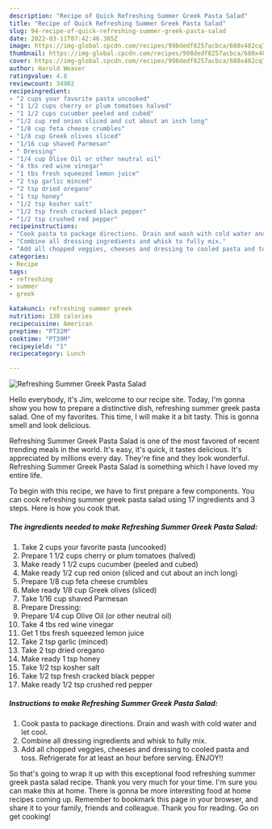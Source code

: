 ```yaml
---
description: "Recipe of Quick Refreshing Summer Greek Pasta Salad"
title: "Recipe of Quick Refreshing Summer Greek Pasta Salad"
slug: 94-recipe-of-quick-refreshing-summer-greek-pasta-salad
date: 2022-03-11T07:42:46.385Z
image: https://img-global.cpcdn.com/recipes/998dedf8257acbca/680x482cq70/refreshing-summer-greek-pasta-salad-recipe-main-photo.jpg
thumbnail: https://img-global.cpcdn.com/recipes/998dedf8257acbca/680x482cq70/refreshing-summer-greek-pasta-salad-recipe-main-photo.jpg
cover: https://img-global.cpcdn.com/recipes/998dedf8257acbca/680x482cq70/refreshing-summer-greek-pasta-salad-recipe-main-photo.jpg
author: Harold Weaver
ratingvalue: 4.8
reviewcount: 34902
recipeingredient:
- "2 cups your favorite pasta uncooked"
- "1 1/2 cups cherry or plum tomatoes halved"
- "1 1/2 cups cucumber peeled and cubed"
- "1/2 cup red onion sliced and cut about an inch long"
- "1/8 cup feta cheese crumbles"
- "1/8 cup Greek olives sliced"
- "1/16 cup shaved Parmesan"
- " Dressing"
- "1/4 cup Olive Oil or other neutral oil"
- "4 tbs red wine vinegar"
- "1 tbs fresh squeezed lemon juice"
- "2 tsp garlic minced"
- "2 tsp dried oregano"
- "1 tsp honey"
- "1/2 tsp kosher salt"
- "1/2 tsp fresh cracked black pepper"
- "1/2 tsp crushed red pepper"
recipeinstructions:
- "Cook pasta to package directions. Drain and wash with cold water and let cool."
- "Combine all dressing ingredients and whisk to fully mix."
- "Add all chopped veggies, cheeses and dressing to cooled pasta and toss. Refrigerate for at least an hour before serving. ENJOY!!"
categories:
- Recipe
tags:
- refreshing
- summer
- greek

katakunci: refreshing summer greek 
nutrition: 138 calories
recipecuisine: American
preptime: "PT32M"
cooktime: "PT39M"
recipeyield: "1"
recipecategory: Lunch

---
```



![Refreshing Summer Greek Pasta Salad](https://img-global.cpcdn.com/recipes/998dedf8257acbca/680x482cq70/refreshing-summer-greek-pasta-salad-recipe-main-photo.jpg)

Hello everybody, it's Jim, welcome to our recipe site. Today, I'm gonna show you how to prepare a distinctive dish, refreshing summer greek pasta salad. One of my favorites. This time, I will make it a bit tasty. This is gonna smell and look delicious.

Refreshing Summer Greek Pasta Salad is one of the most favored of recent trending meals in the world. It's easy, it's quick, it tastes delicious. It's appreciated by millions every day. They're fine and they look wonderful. Refreshing Summer Greek Pasta Salad is something which I have loved my entire life.




To begin with this recipe, we have to first prepare a few components. You can cook refreshing summer greek pasta salad using 17 ingredients and 3 steps. Here is how you cook that.

<!--inarticleads1-->

##### The ingredients needed to make Refreshing Summer Greek Pasta Salad:

1. Take 2 cups your favorite pasta (uncooked)
1. Prepare 1 1/2 cups cherry or plum tomatoes (halved)
1. Make ready 1 1/2 cups cucumber (peeled and cubed)
1. Make ready 1/2 cup red onion (sliced and cut about an inch long)
1. Prepare 1/8 cup feta cheese crumbles
1. Make ready 1/8 cup Greek olives (sliced)
1. Take 1/16 cup shaved Parmesan
1. Prepare  Dressing:
1. Prepare 1/4 cup Olive Oil (or other neutral oil)
1. Take 4 tbs red wine vinegar
1. Get 1 tbs fresh squeezed lemon juice
1. Take 2 tsp garlic (minced)
1. Take 2 tsp dried oregano
1. Make ready 1 tsp honey
1. Take 1/2 tsp kosher salt
1. Take 1/2 tsp fresh cracked black pepper
1. Make ready 1/2 tsp crushed red pepper




<!--inarticleads2-->

##### Instructions to make Refreshing Summer Greek Pasta Salad:

1. Cook pasta to package directions. Drain and wash with cold water and let cool.
1. Combine all dressing ingredients and whisk to fully mix.
1. Add all chopped veggies, cheeses and dressing to cooled pasta and toss. Refrigerate for at least an hour before serving. ENJOY!!




So that's going to wrap it up with this exceptional food refreshing summer greek pasta salad recipe. Thank you very much for your time. I'm sure you can make this at home. There is gonna be more interesting food at home recipes coming up. Remember to bookmark this page in your browser, and share it to your family, friends and colleague. Thank you for reading. Go on get cooking!
